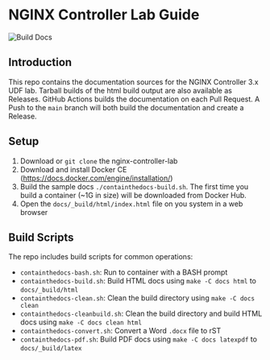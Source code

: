 NGINX Controller Lab Guide
==========================

![Build Docs](https://github.com/nginxinc/nginx-controller-lab/workflows/Build%20Docs/badge.svg)

Introduction
------------

This repo contains the documentation sources for the NGINX Controller 3.x UDF lab. Tarball builds of the html build output are also available as Releases. GitHub Actions builds the documentation on each Pull Request. A Push to the `main` branch will both build the documentation and create a Release.

Setup
-----

1. Download or `git clone` the nginx-controller-lab
2. Download and install Docker CE (https://docs.docker.com/engine/installation/)
3. Build the sample docs `./containthedocs-build.sh`. The first time you build
   a container (~1G in size) will be downloaded from Docker Hub.
4. Open the `docs/_build/html/index.html` file on you system in a web browser


Build Scripts
-------------

The repo includes build scripts for common operations:

- `containthedocs-bash.sh`: Run to container with a BASH prompt
- `containthedocs-build.sh`: Build HTML docs using `make -C docs html` to
  `docs/_build/html`
- `containthedocs-clean.sh`: Clean the build directory using
  `make -C docs clean`
- `containthedocs-cleanbuild.sh`: Clean the build directory and build HTML
  docs using `make -C docs clean html`
- `containthedocs-convert.sh`: Convert a Word `.docx` file to rST
- `containthedocs-pdf.sh`: Build PDF docs using `make -C docs latexpdf` to
  `docs/_build/latex`
